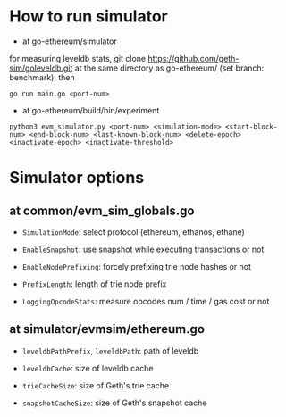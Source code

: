 # How to run simulator

- at go-ethereum/simulator

for measuring leveldb stats, git clone https://github.com/geth-sim/goleveldb.git at the same directory as go-ethereum/ (set branch: benchmark), then

```shell
go run main.go <port-num>
```

- at go-ethereum/build/bin/experiment

```shell
python3 evm_simulator.py <port-num> <simulation-mode> <start-block-num> <end-block-num> <last-known-block-num> <delete-epoch> <inactivate-epoch> <inactivate-threshold>
```

# Simulator options

## at common/evm_sim_globals.go

- `SimulationMode`: select protocol (ethereum, ethanos, ethane)

- `EnableSnapshot`: use snapshot while executing transactions or not

- `EnableNodePrefixing`: forcely prefixing trie node hashes or not

- `PrefixLength`: length of trie node prefix

- `LoggingOpcodeStats`: measure opcodes num / time / gas cost or not

## at simulator/evmsim/ethereum.go

- `leveldbPathPrefix`, `leveldbPath`: path of leveldb

- `leveldbCache`: size of leveldb cache

- `trieCacheSize`: size of Geth's trie cache

- `snapshotCacheSize`: size of Geth's snapshot cache


